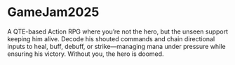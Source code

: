 # GameJam2025
A QTE-based Action RPG where you’re not the hero, but the unseen support keeping him alive. Decode his shouted commands and chain directional inputs to heal, buff, debuff, or strike—managing mana under pressure while ensuring his victory. Without you, the hero is doomed.
